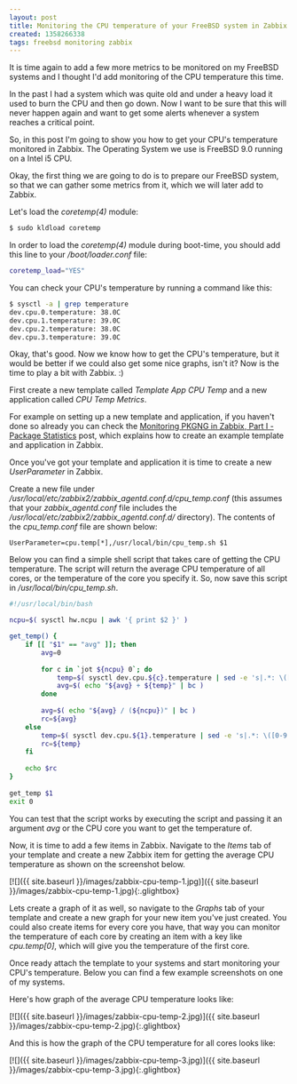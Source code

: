 ```yaml
---
layout: post
title: Monitoring the CPU temperature of your FreeBSD system in Zabbix
created: 1358266338
tags: freebsd monitoring zabbix
---
```

It is time again to add a few more metrics to be monitored on my
FreeBSD systems and I thought I'd add monitoring of the
CPU temperature this time. 

In the past I had a system which was quite old and under a heavy load
it used to burn the CPU and then go down. Now I want to be sure that
this will never happen again and want to get some alerts whenever a
system reaches a critical point.

So, in this post I'm going to show you how to get your CPU's
temperature monitored in Zabbix. The Operating System we use is
FreeBSD 9.0 running on a Intel i5 CPU.
	
Okay, the first thing we are going to do is to prepare our FreeBSD
system, so that we can gather some metrics from it, which we will
later add to Zabbix.

Let's load the *coretemp(4)* module:

```bash
$ sudo kldload coretemp
```
	
In order to load the *coretemp(4)* module during boot-time, you should
add this line to your */boot/loader.conf* file:

```bash
coretemp_load="YES"
```

You can check your CPU's temperature by running a command like this:

```bash
$ sysctl -a | grep temperature
dev.cpu.0.temperature: 38.0C
dev.cpu.1.temperature: 39.0C
dev.cpu.2.temperature: 38.0C
dev.cpu.3.temperature: 39.0C
```

Okay, that's good. Now we know how to get the CPU's temperature, but
it would be better if we could also get some nice graphs, isn't it?
Now is the time to play a bit with Zabbix. :)

First create a new template called *Template App CPU Temp* and a new
application called *CPU Temp Metrics*.

For example on setting up a new template and application, if you
haven't done so already you can check the [Monitoring PKGNG in Zabbix,
Part I - Package Statistics](/node/72) post, which explains how to
create an example template and application in Zabbix.

Once you've got your template and application it is time to create a
new *UserParameter* in Zabbix.

Create a new file under
*/usr/local/etc/zabbix2/zabbix_agentd.conf.d/cpu_temp.conf* (this
assumes that your *zabbix_agentd.conf* file includes the
*/usr/local/etc/zabbix2/zabbix_agentd.conf.d/* directory). The
contents of the *cpu_temp.conf* file are shown below:

```text
UserParameter=cpu.temp[*],/usr/local/bin/cpu_temp.sh $1
```

Below you can find a simple shell script that takes care of getting
the CPU temperature. The script will return the average CPU
temperature of all cores, or the temperature of the core you specify
it. So, now save this script in */usr/local/bin/cpu_temp.sh*.

```bash
#!/usr/local/bin/bash

ncpu=$( sysctl hw.ncpu | awk '{ print $2 }' )

get_temp() {
	if [[ "$1" == "avg" ]]; then
		avg=0
		
		for c in `jot ${ncpu} 0`; do
			temp=$( sysctl dev.cpu.${c}.temperature | sed -e 's|.*: \([0-9.]*\)C|\1|' )
			avg=$( echo "${avg} + ${temp}" | bc )
		done
	
		avg=$( echo "${avg} / (${ncpu})" | bc )
		rc=${avg}
	else
		temp=$( sysctl dev.cpu.${1}.temperature | sed -e 's|.*: \([0-9.]*\)C|\1|' )
		rc=${temp}
	fi
	
	echo $rc
}
	
get_temp $1
exit 0
```

You can test that the script works by executing the script and passing
it an argument *avg* or the CPU core you want to get the temperature
of.

Now, it is time to add a few items in Zabbix. Navigate to the *Items*
tab of your template and create a new Zabbix item for getting the
average CPU temperature as shown on the screenshot below.

[![]({{ site.baseurl }}/images/zabbix-cpu-temp-1.jpg)]({{ site.baseurl }}/images/zabbix-cpu-temp-1.jpg){:.glightbox}

Lets create a graph of it as well, so navigate to the *Graphs* tab of
your template and create a new graph for your new item you've just
created. You could also create items for every core you have, that way
you can monitor the temperature of each core by creating an item with
a key like *cpu.temp[0]*, which will give you the temperature of the
first core.

Once ready attach the template to your systems and start monitoring
your CPU's temperature. Below you can find a few example screenshots
on one of my systems.

Here's how graph of the average CPU temperature looks like:

[![]({{ site.baseurl }}/images/zabbix-cpu-temp-2.jpg)]({{ site.baseurl }}/images/zabbix-cpu-temp-2.jpg){:.glightbox}

And this is how the graph of the CPU temperature for all cores looks
like:

[![]({{ site.baseurl }}/images/zabbix-cpu-temp-3.jpg)]({{ site.baseurl }}/images/zabbix-cpu-temp-3.jpg){:.glightbox}
